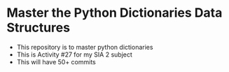 # Master the Python Dictionaries Data Structures

- This repository is to master python dictionaries
- This is Activity #27 for my SIA 2 subject
- This will have 50+ commits
